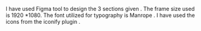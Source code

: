 I have used Figma tool to design the 3 sections given .
The frame size used is 1920 *1080.
The font utilized for typography is Manrope .
I have used the icons from the iconify plugin .
